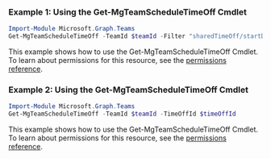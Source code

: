 ### Example 1: Using the Get-MgTeamScheduleTimeOff Cmdlet
```powershell
Import-Module Microsoft.Graph.Teams
Get-MgTeamScheduleTimeOff -TeamId $teamId -Filter "sharedTimeOff/startDateTime ge 2019-03-11T00:00:00.000Z and sharedTimeOff/endDateTime le 2019-03-18T00:00:00.000Z and draftTimeOff/startDateTime ge 2019-03-11T00:00:00.000Z and draftTimeOff/endDateTime le 2019-03-18T00:00:00.000Z" 
```
This example shows how to use the Get-MgTeamScheduleTimeOff Cmdlet.
To learn about permissions for this resource, see the [permissions reference](/graph/permissions-reference).
### Example 2: Using the Get-MgTeamScheduleTimeOff Cmdlet
```powershell
Import-Module Microsoft.Graph.Teams
Get-MgTeamScheduleTimeOff -TeamId $teamId -TimeOffId $timeOffId
```
This example shows how to use the Get-MgTeamScheduleTimeOff Cmdlet.
To learn about permissions for this resource, see the [permissions reference](/graph/permissions-reference).

